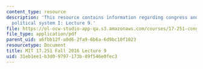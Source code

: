 ```yaml
---
content_type: resource
description: 'This resource contains information regarding congress and the american
  political system I: Lecture 9.'
file: https://ol-ocw-studio-app-qa.s3.amazonaws.com/courses/17-251-congress-and-the-american-political-system-i-fall-2016/31eb1ee1b3d09797173b89f546e0fec3_MIT17_251F16_Lec9.pdf
file_type: application/pdf
parent_uid: a6fbb12f-a0d6-2fa9-6b6a-6d9bc10f1023
resourcetype: Document
title: MIT 17.251 Fall 2016 Lecture 9
uid: 31eb1ee1-b3d0-9797-173b-89f546e0fec3
---
```

